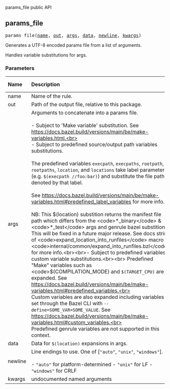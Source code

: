 <!-- Generated with Stardoc: http://skydoc.bazel.build -->

params_file public API




<a id="#params_file"></a>

## params_file

<pre>
params_file(<a href="#params_file-name">name</a>, <a href="#params_file-out">out</a>, <a href="#params_file-args">args</a>, <a href="#params_file-data">data</a>, <a href="#params_file-newline">newline</a>, <a href="#params_file-kwargs">kwargs</a>)
</pre>

Generates a UTF-8 encoded params file from a list of arguments.

Handles variable substitutions for args.


### **Parameters**


| Name  | Description | Default Value |
| :------------- | :------------- | :------------- |
| <a id="params_file-name"></a>name |  Name of the rule.   |  none |
| <a id="params_file-out"></a>out |  Path of the output file, relative to this package.   |  none |
| <a id="params_file-args"></a>args |  Arguments to concatenate into a params file.<br><br>- Subject to 'Make variable' substitution. See https://docs.bazel.build/versions/main/be/make-variables.html.<br><br>- Subject to predefined source/output path variables substitutions.<br><br>  The predefined variables <code>execpath</code>, <code>execpaths</code>, <code>rootpath</code>, <code>rootpaths</code>, <code>location</code>, and <code>locations</code> take   label parameters (e.g. <code>$(execpath //foo:bar)</code>) and substitute the file paths denoted by that label.<br><br>  See https://docs.bazel.build/versions/main/be/make-variables.html#predefined_label_variables for more info.<br><br>  NB: This $(location) substition returns the manifest file path which differs from the <code>*_binary</code> & <code>*_test</code>   args and genrule bazel substitions. This will be fixed in a future major release.   See docs string of <code>expand_location_into_runfiles</code> macro in <code>internal/common/expand_into_runfiles.bzl</code>   for more info.<br><br>- Subject to predefined variables & custom variable substitutions.<br><br>  Predefined "Make" variables such as <code>$(COMPILATION_MODE)</code> and <code>$(TARGET_CPU)</code> are expanded.   See https://docs.bazel.build/versions/main/be/make-variables.html#predefined_variables.<br><br>  Custom variables are also expanded including variables set through the Bazel CLI with <code>--define=SOME_VAR=SOME_VALUE</code>.   See https://docs.bazel.build/versions/main/be/make-variables.html#custom_variables.<br><br>  Predefined genrule variables are not supported in this context.   |  <code>[]</code> |
| <a id="params_file-data"></a>data |  Data for <code>$(location)</code> expansions in args.   |  <code>[]</code> |
| <a id="params_file-newline"></a>newline |  Line endings to use. One of [<code>"auto"</code>, <code>"unix"</code>, <code>"windows"</code>].<br><br>- <code>"auto"</code> for platform-determined - <code>"unix"</code> for LF - <code>"windows"</code> for CRLF   |  <code>"auto"</code> |
| <a id="params_file-kwargs"></a>kwargs |  undocumented named arguments   |  none |


